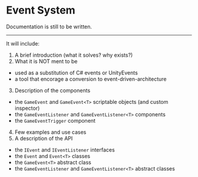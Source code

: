 # Event System
Documentation is still to be written.  
  
---  

It will include:

1. A brief introduction (what it solves? why exists?)  
2. What it is NOT ment to be  
  - used as a substitution of C# events or UnityEvents  
  - a tool that encorage a conversion to event-driven-architecture  
3. Description of the components  
  - the `GameEvent` and `GameEvent<T>` scriptable objects (and custom inspector)   
  - the `GameEventListener` and `GameEventListener<T>` components  
  - the `GameEventTrigger` component  
4. Few examples and use cases  
5. A description of the API  
  - the `IEvent` and `IEventListener` interfaces
  - the `Event` and `Event<T>` classes 
  - the `GameEvent<T>` abstract class
  - the `GameEventListener` and `GameEventListener<T>` abstract classes 

